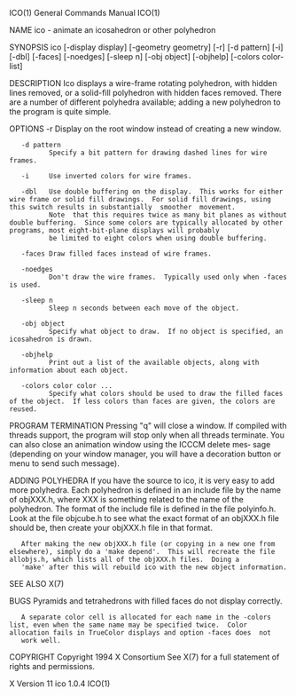 ICO(1)                                                                                  General Commands Manual                                                                                 ICO(1)

NAME
       ico - animate an icosahedron or other polyhedron

SYNOPSIS
       ico [-display display] [-geometry geometry] [-r] [-d pattern] [-i] [-dbl] [-faces] [-noedges] [-sleep n] [-obj object] [-objhelp] [-colors color-list]

DESCRIPTION
       Ico  displays a wire-frame rotating polyhedron, with hidden lines removed, or a solid-fill polyhedron with hidden faces removed.  There are a number of different polyhedra available; adding a
       new polyhedron to the program is quite simple.

OPTIONS
       -r     Display on the root window instead of creating a new window.

       -d pattern
              Specify a bit pattern for drawing dashed lines for wire frames.

       -i     Use inverted colors for wire frames.

       -dbl   Use double buffering on the display.  This works for either wire frame or solid fill drawings.  For solid fill drawings, using this switch results in substantially  smoother  movement.
              Note  that this requires twice as many bit planes as without double buffering.  Since some colors are typically allocated by other programs, most eight-bit-plane displays will probably
              be limited to eight colors when using double buffering.

       -faces Draw filled faces instead of wire frames.

       -noedges
              Don't draw the wire frames.  Typically used only when -faces is used.

       -sleep n
              Sleep n seconds between each move of the object.

       -obj object
              Specify what object to draw.  If no object is specified, an icosahedron is drawn.

       -objhelp
              Print out a list of the available objects, along with information about each object.

       -colors color color ...
              Specify what colors should be used to draw the filled faces of the object.  If less colors than faces are given, the colors are reused.

PROGRAM TERMINATION
       Pressing "q" will close a window. If compiled with threads support, the program will stop only when all threads terminate. You can also close an animation window using the ICCCM  delete  mes‐
       sage (depending on your window manager, you will have a decoration button or menu to send such message).

ADDING POLYHEDRA
       If you have the source to ico, it is very easy to add more polyhedra.  Each polyhedron is defined in an include file by the name of objXXX.h, where XXX is something related to the name of the
       polyhedron.  The format of the include file is defined in the file polyinfo.h.  Look at the file objcube.h to see what the exact format of  an  objXXX.h  file  should  be,  then  create  your
       objXXX.h file in that format.

       After making the new objXXX.h file (or copying in a new one from elsewhere), simply do a 'make depend'.  This will recreate the file allobjs.h, which lists all of the objXXX.h files.  Doing a
       'make' after this will rebuild ico with the new object information.

SEE ALSO
       X(7)

BUGS
       Pyramids and tetrahedrons with filled faces do not display correctly.

       A separate color cell is allocated for each name in the -colors list, even when the same name may be specified twice.  Color allocation fails in TrueColor displays and option -faces does  not
       work well.

COPYRIGHT
       Copyright 1994 X Consortium
       See X(7) for a full statement of rights and permissions.

X Version 11                                                                                   ico 1.0.4                                                                                        ICO(1)
